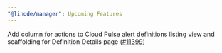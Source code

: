 ```yaml
---
"@linode/manager": Upcoming Features
---
```


Add column for actions to Cloud Pulse alert definitions listing view and scaffolding for Definition Details page ([#11399](https://github.com/linode/manager/pull/11399))

